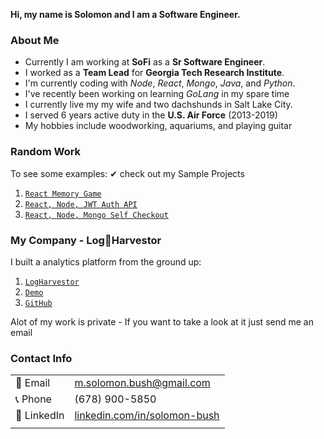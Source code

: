 **Hi, my name is Solomon and I am a Software Engineer.**

### About Me
- Currently I am working at **SoFi** as a **Sr Software Engineer**.
- I worked as a **Team Lead** for **Georgia Tech Research Institute**.
- I'm currently coding with *Node*, *React*, *Mongo*, *Java*, and *Python*.
- I've recently been working on learning *GoLang* in my spare time
- I currently live my my wife and two dachshunds in Salt Lake City.
- I served 6 years active duty in the **U.S. Air Force** (2013-2019)
- My hobbies include woodworking, aquariums, and playing guitar

### Random Work
To see some examples: ✔ check out my Sample Projects 
1. [``React Memory Game``](https://github.com/solomon-bush/react-memory-game)
2. [``React, Node, JWT Auth API``](https://github.com/solomon-bush/react-node-jwt-auth)
3. [``React, Node, Mongo Self Checkout``](https://github.com/solomon-bush/react-node-mongo-kiosk)

### My Company - Log🌲Harvestor
I built a analytics platform from the ground up:
1. [``LogHarvestor``](https://logharvestor.com)
2. [``Demo``](https://app.logharvestor.com/demo)
3. [``GitHub``](https://github.com/logharvestor)


Alot of my work is private - If you want to take a look at it just send me an email

### Contact Info
|  |  |
|----| ----|
| 📧 Email | m.solomon.bush@gmail.com |
| 📞 Phone | (678) 900-5850           |
| 📰 LinkedIn | [linkedin.com/in/solomon-bush](https://linkedin.com/in/solomon-bush) |
| | |


<!--
**solomon-bush/solomon-bush** is a ✨ _special_ ✨ repository because its `README.md` (this file) appears on your GitHub profile.

Here are some ideas to get you started:

- 🔭 I’m currently working on ...
- 🌱 I’m currently learning ...
- 👯 I’m looking to collaborate on ...
- 🤔 I’m looking for help with ...
- 💬 Ask me about ...
- 📫 How to reach me: ...
- 😄 Pronouns: ...
- ⚡ Fun fact: ...
-->



